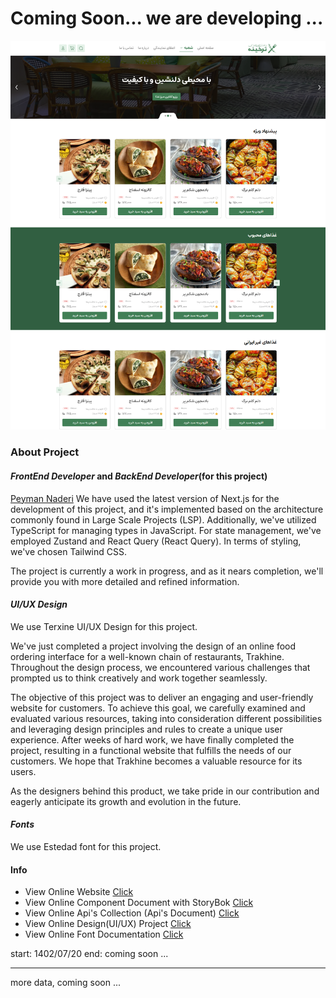 # Coming Soon... we are developing ...

![Cover](/cover.png)

### About Project

#### *FrontEnd Developer* and *BackEnd Developer*(for this project)
[Peyman Naderi](https://github.com/peymanath)
We have used the latest version of Next.js for the development of this project, and it's implemented based on the architecture commonly found in Large Scale Projects (LSP). Additionally, we've utilized TypeScript for managing types in JavaScript. For state management, we've employed Zustand and React Query (React Query). In terms of styling, we've chosen Tailwind CSS.

The project is currently a work in progress, and as it nears completion, we'll provide you with more detailed and refined information.

#### *UI/UX Design*

We use Terxine UI/UX Design for this project.

We've just completed a project involving the design of an online food ordering interface for a well-known chain of restaurants, Trakhine. Throughout the design process, we encountered various challenges that prompted us to think creatively and work together seamlessly.

The objective of this project was to deliver an engaging and user-friendly website for customers. To achieve this goal, we carefully examined and evaluated various resources, taking into consideration different possibilities and leveraging design principles and rules to create a unique user experience. After weeks of hard work, we have finally completed the project, resulting in a functional website that fulfills the needs of our customers. We hope that Trakhine becomes a valuable resource for its users.

As the designers behind this product, we take pride in our contribution and eagerly anticipate its growth and evolution in the future.

#### *Fonts*

We use Estedad font for this project.

#### Info

- View Online Website [Click](https://terxine.peymanath.ir)
- View Online Component Document with StoryBok [Click](https://storybook.terxine.peymanath.ir)
- View Online Api's Collection (Api's Document) [Click](https://documenter.getpostman.com/view/24535626/2s9YXpWJpx)
- View Online Design(UI/UX) Project [Click](https://www.figma.com/file/9PZFhesaQ1kW6UdpbVA7yz/Tarkhineh-%7C-Food-ordering-Website-%26-Application-(Community)) 
- View Online Font Documentation [Click](https://github.com/aminabedi68/Estedad)

start: 1402/07/20
end: coming soon ...

--- 

more data, coming soon ...

